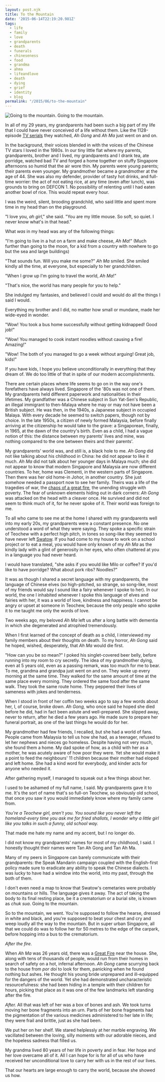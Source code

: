 ```yaml
---
layout: post.njk
title: To the Mountain
date: '2015-06-14T22:19:20.981Z'
tags:
  - life
  - family
  - love
  - grandparents
  - death
  - funerals
  - chineseness
  - food
  - grandma
  - ahma
  - lifeandlove
  - death
  - dying
  - grief
  - identity
  - blog
permalink: "/2015/06/to-the-mountain"
---
```


![Going to the mountain.](https://cdn-images-1.medium.com/max/2560/1*xpU5pPbCvi8RsdrtVALdlg.jpeg)
Going to the mountain.

In all of my 29 years, my grandparents had been such a big part of my life that I could have never conceived of a life without them. Like the 1128-episode [TV serials](http://en.m.wikipedia.org/wiki/A_Kindred_Spirit) they watched, _Ah Gong_ and _Ah Ma_ just went on and on.

In the background, their voices blended in with the voices of the Chinese TV stars I loved in the 1980s. In our tiny little flat where my parents, grandparents, brother and I lived, my grandparents and I drank tea, ate porridge, watched bad TV and forged a home together on stuffy Singapore afternoons so humid that the air wore thin. My parents were young parents; their parents even younger. My grandmother became a grandmother at the age of 44. She was also my defender, provider of tasty hot drinks, and full-time worrier: the act of not eating rice, at any time (even after lunch), was grounds to bring on DEFCON 1. No possibility of relenting until I had eaten another bowl of rice. This would repeat every hour.

I was the weird, silent, brooding grandchild, who said little and spent more time in my head than on the playground.

"I love you, _ah girl_," she said. "You are my little mouse. So soft, so quiet. I never know what's in that head."

What _was_ in my head was any of the following things:

"I'm going to live in a hut on a farm and make cheese, _Ah Ma_!" (Much further than going to the moon, for a kid from a country with nowhere to go but the sea and large buildings)

"That sounds fun. Will you make me some?" _Ah Ma_ smiled. She smiled kindly all the time, at everyone, but especially to her grandchildren.

"When I grow up I'm going to travel the world, _Ah Ma_!"

"That's nice, the world has many people for you to help."

She indulged my fantasies, and believed I could and would do all the things I said I would.

Everything my brother and I did, no matter how small or mundane, made her wide-eyed in wonder.

"Wow! You took a bus home successfully without getting kidnapped! Good job!"

"Wow! You managed to cook instant noodles without causing a fire! Amazing!"

"Wow! The both of you managed to go a week without arguing! Great job, kids!"

If you have kids, I hope you believe unconditionally in everything that they dream of. We do too little of that in spite of our modern accomplishments.

There are certain places where life seems to go on in the way one's forefathers have always lived. Singapore of the '80s was not one of them. My grandparents held different paperwork and nationalities in their lifetimes. My grandfather was a Chinese subject in Sun Yat-Sen's Republic, an illegal immigrant to then-Malaya where he may or may not have been a British subject. He was then, in the 1940s, a Japanese subject in occupied Malaya. With every decade he seemed to switch papers, though not by choice. In the late 1950s, a citizen of newly formed Malaysia, before finally arriving at the citizenship he would take to the grave: a Singaporean, finally, in 1965, at the dawn of the country's birth. Even as a child, I had a vague notion of this: the distance between my parents' lives and mine, was nothing compared to the one between theirs and their parents'.

My grandparents' world was, and still is, a black hole to me. _Ah Gong_ did not like talking about his childhood in China: he did not appear to like it much. _Ah Ma_ did not talk about her younger days in Malaya much; she did not appear to know that modern Singapore and Malaysia are now different countries. To her, home was Clementi, in the western parts of Singapore. Then there was her old home-in Johor, in another country. She just somehow needed a passport now to see her family. Theirs was a life of the tragedies of war, the [chaos of a great fire](http://eresources.nlb.gov.sg/history/events/a67e0450-c429-49b2-b87c-fb1a26105f4b), the unending struggle with poverty. The fear of unknown elements hiding out in dark corners: _Ah Gong_ was attacked on the head with a cleaver once. He survived and did not seem to think much of it, for he never spoke of it. Their world was foreign to me.

To all who came to see me at the home I shared with my grandparents well into my early 20s, my grandparents were a constant presence. No one understood a word of what they were saying. They spoke a specific strain of Teochew with a perfect high pitch, in tones so song-like they seemed to have never left [Swatow](https://en.wikipedia.org/wiki/Shantou). If you had come to my house to work on a school project or to eat a meal, you would have only known of my _Ah Ma_ as the kindly lady with a glint of generosity in her eyes, who often chattered at you in a language you had never heard.

I would have translated, "she asks if you would like Milo or coffee? If you'd like to have porridge? What about pork ribs? Noodles?"

It was as though I shared a secret language with my grandparents, the language of Chinese elves (so high-pitched, so strange, so song-like, most of my friends would say I sound like a fairy whenever I spoke to her). In our world, the one I inhabited whenever I spoke this language of elves and fairies with her, it was a world of love, kindness and happiness. I cannot be angry or upset at someone in Teochew, because the only people who spoke it to me taught me only the words of love.

Two weeks ago, my beloved _Ah Ma_ left us after a long battle with dementia in which she degenerated and atrophied tremendously.

When I first learned of the concept of death as a child, I interviewed my family members about their thoughts on death. To my horror, _Ah Gong_ said he hoped, wished, desperately, that _Ah Ma_ would die first.

"How can you be so mean?" I poked his singlet-covered beer belly, before running into my room to cry secretly. The idea of my grandmother dying, even at 5 years old, even as a passing remark, was too much for me to bear. To me, grandma and grandpa just went on and on. They woke up every morning at the same time. They walked for the same amount of time at the same place every morning. They ordered the same food after the same walk. They took the same route home. They peppered their lives of sameness with jokes and tenderness.

When I stood in front of her coffin two weeks ago to say a few words about her, I, of course, broke down. _Ah Gong,_ who once said he hoped she died before he did, had in fact been astute and well-prepared. She slipped away, never to return, after he died a few years ago. He made sure to prepare her funeral portrait, as one of the last things he would do for her.

My grandmother had few friends, I recalled, but she had a world of fans. People came from Malaysia to tell us how she had, as a teenager, refused to let her nephews and nieces go homeless. Despite having not very much, she found them a home. My dad spoke of how, as a child with her as a mother, he was acutely aware of how poor they were. Yet she would make it a point to feed the neighbours' 11 children because their mother had eloped and left home. She had a kind word for everybody, and kinder acts for anyone who needed it.

After gathering myself, I managed to squeak out a few things about her.

I used to be ashamed of my full name, I said. My grandparents gave it to me. It's the sort of name that's so full-on Teochew, so obviously old school, that once you saw it you would immediately know where my family came from.

_You're a Teochew girl, aren't you. You sound like you never left the homeland-every time you ask me for fried shallots, I wonder why a little girl like you talks in such a funny, old school way._

That made me hate my name and my accent, but I no longer do.

I did not know my grandparents' names for most of my childhood, I said. I honestly thought their names were Tan Ah Gong and Tan Ah Ma.

Many of my peers in Singapore can barely communicate with their grandparents: the Speak Mandarin campaign coupled with the English-first policy made sure to eradicate any ability to speak the Chinese dialects. I was lucky to have had a window into the world, into my past, through the both of them.

I don't even need a map to know that Swatow's cemetaries were probably on mountains or hills. The language gives it away. The act of taking the body to its final resting place, be it a crematorium or a burial site, is known as _chuk sua_. Going to the mountain.

So to the mountain, we went. You're supposed to follow the hearse, dressed in white and black, and you're supposed to beat your chest and cry and weep loudly all the way to the mountain. But in super urban Singapore, all that we could do was to follow her for 50 metres to the edge of the carpark, before hopping into a bus to the crematorium.

_After the fire_.

When _Ah Ma_ was 26 years old, there was a [Great Fire](https://en.wikipedia.org/wiki/Bukit_Ho_Swee_Fire) near the house. She, along with tens of thousands of people, would run from their homes in search of safety on a hot, infernal afternoon. _Ah Gong_ came scurrying back to the house from _por doi_ to look for them, panicking when he found nothing but ashes. He thought his young bride unprepared and ill-equipped for the dangers of the world. Yet she had demonstrated uncharacteristic resourcefulness: she had been hiding in a temple with their children for hours, picking that place as it was one of the few landmarks left standing after the fire.

_After._ All that was left of her was a box of bones and ash. We took turns moving her bone fragments into an urn. Parts of her bone fragments had the pigmentation of the various medicines administered to her late in life; they were frail and brittle, just as she had been.

We put her on her shelf. We stared helplessly at her marble engraving. We vacillated between the loving, silly moments with our adorable nieces, and the hopeless sadness that filled us.

My grandma lived 80 years of her life in poverty and in fear. Her hope and her love overcame all of it. All I can hope for is for all of us who have received her unconditional love to carry her with us in the rest of our lives.

That our hearts are large enough to carry the world, because she showed us how.
